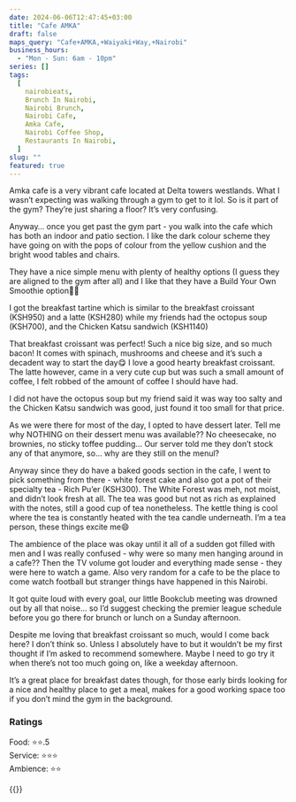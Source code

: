```yaml
---
date: 2024-06-06T12:47:45+03:00
title: "Cafe AMKA"
draft: false
maps_query: "Cafe+AMKA,+Waiyaki+Way,+Nairobi"
business_hours:
  - "Mon - Sun: 6am - 10pm"
series: []
tags:
  [
    nairobieats,
    Brunch In Nairobi,
    Nairobi Brunch,
    Nairobi Cafe,
    Amka Cafe,
    Nairobi Coffee Shop,
    Restaurants In Nairobi,
  ]
slug: ""
featured: true
---
```


Amka cafe is a very vibrant cafe located at Delta towers westlands. What I wasn’t expecting was walking through a gym to get to it lol. So is it part of the gym? They’re just sharing a floor? It’s very confusing.

Anyway… once you get past the gym part - you walk into the cafe which has both an indoor and patio section. I like the dark colour scheme they have going on with the pops of colour from the yellow cushion and the bright wood tables and chairs.

They have a nice simple menu with plenty of healthy options (I guess they are aligned to the gym after all) and I like that they have a Build Your Own Smoothie option👌🏾

I got the breakfast tartine which is similar to the breakfast croissant (KSH950) and a latte (KSH280) while my friends had the octopus soup (KSH700), and the Chicken Katsu sandwich (KSH1140)

That breakfast croissant was perfect! Such a nice big size, and so much bacon! It comes with spinach, mushrooms and cheese and it’s such a decadent way to start the day😋 I love a good hearty breakfast croissant. The latte however, came in a very cute cup but was such a small amount of coffee, I felt robbed of the amount of coffee I should have had.

I did not have the octopus soup but my friend said it was way too salty and the Chicken Katsu sandwich was good, just found it too small for that price.

As we were there for most of the day, I opted to have dessert later. Tell me why NOTHING on their dessert menu was available?? No cheesecake, no brownies, no sticky toffee pudding… Our server told me they don’t stock any of that anymore, so… why are they still on the menul?

Anyway since they do have a baked goods section in the cafe, I went to pick something from there - white forest cake and also got a pot of their specialty tea - Rich Pu’er (KSH300). The White Forest was meh, not moist, and didn’t look fresh at all. The tea was good but not as rich as explained with the notes, still a good cup of tea nonetheless. The kettle thing is cool where the tea is constantly heated with the tea candle underneath. I’m a tea person, these things excite me😄

The ambience of the place was okay until it all of a sudden got filled with men and I was really confused - why were so many men hanging around in a cafe?? Then the TV volume got louder and everything made sense - they were here to watch a game. Also very random for a cafe to be the place to come watch football but stranger things have happened in this Nairobi.

It got quite loud with every goal, our little Bookclub meeting was drowned out by all that noise… so I’d suggest checking the premier league schedule before you go there for brunch or lunch on a Sunday afternoon.

Despite me loving that breakfast croissant so much, would I come back here? I don’t think so. Unless I absolutely have to but it wouldn’t be my first thought if I’m asked to recommend somewhere. Maybe I need to go try it when there’s not too much going on, like a weekday afternoon.

It’s a great place for breakfast dates though, for those early birds looking for a nice and healthy place to get a meal, makes for a good working space too if you don’t mind the gym in the background.

### Ratings

Food: ⭐️⭐️.5<br>
Service: ⭐️⭐️⭐️<br>
Ambience: ⭐️⭐️<br>

{{<remote-image-gallery key="amka-cafe">}}
